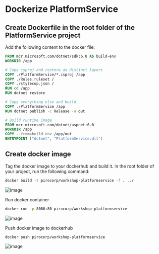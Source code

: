 # Dockerize PlatformService

## Create Dockerfile in the root folder of the PlatformService project

Add the following content to the docker file:

```dockerfile
FROM mcr.microsoft.com/dotnet/sdk:6.0 AS build-env
WORKDIR /app

# Copy csproj and restore as distinct layers
COPY ./PlatformService/*.csproj /app
COPY ./Rules.ruleset /
COPY ./stylecop.json /
RUN cd /app
RUN dotnet restore

# Copy everything else and build
COPY ./PlatformService /app
RUN dotnet publish -c Release -o out

# Build runtime image
FROM mcr.microsoft.com/dotnet/aspnet:6.0
WORKDIR /app
COPY --from=build-env /app/out .
ENTRYPOINT ["dotnet", "PlatformService.dll"]
```

## Create docker image

Tag the docker image to your dockerhub and build it. In the root folder of your project, run the following command:

```bash
docker build -t pirocorp/workshop-platformservice -f . ../
```

![image](https://user-images.githubusercontent.com/34960418/171869347-c749d7ee-3534-4ef6-a37c-f457935e8528.png)


Run docker container

```bash
docker run -p 8080:80 pirocorp/workshop-platformservice
```

![image](https://user-images.githubusercontent.com/34960418/171884708-6fa00663-5c04-4bc7-baf3-fecb09e39d8b.png)


Push docker image to dockerhub

```bash
docker push pirocorp/workshop-platformservice
```

![image](https://user-images.githubusercontent.com/34960418/171895117-dfbd51e8-24f3-4571-ad9d-9a54e2c303b2.png)
